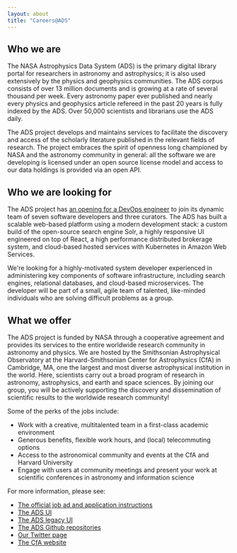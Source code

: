 ```yaml
---
layout: about
title: "Careers@ADS"
---
```


## Who we are

The NASA Astrophysics Data System (ADS) is the primary digital library portal for researchers in astronomy and astrophysics; it is also used extensively by the physics and geophysics communities. The ADS corpus consists of over 13 million documents and is growing at a rate of several thousand per week. Every astronomy paper ever published and nearly every physics and geophysics article refereed in the past 20 years is fully indexed by the ADS. Over 50,000 scientists and librarians use the ADS daily. 

The ADS project develops and maintains services to facilitate the discovery and access of the scholarly literature published in the relevant fields of research.  The project embraces the spirit of openness long championed by NASA and the astronomy community in general: all the software we are developing is licensed under an open source license model and access to our data holdings is provided via an open API.

## Who we are looking for 

The ADS project has [an opening for a DevOps engineer](https://www.cfa.harvard.edu/hr/postings/18-50.html) to join its dynamic team of seven software developers and three curators. The ADS has built a scalable web-based platform using a modern development stack: a custom build of the open-source search engine Solr, a highly responsive UI engineered on top of React, a high performance distributed brokerage system, and cloud-based hosted services with Kubernetes in Amazon Web Services.

We're looking for a highly-motivated system developer experienced in administering key components of software infrastructure, including search engines, relational databases, and cloud-based microservices. The developer will be part of a small, agile team of talented, like-minded individuals who are solving difficult problems as a group.

## What we offer

The ADS project is funded by NASA through a cooperative agreement and provides its services to the entire worldwide research community in astronomy and physics. We are hosted by the Smithsonian Astrophysical Observatory at the Harvard-Smithsonian Center for Astrophysics (CfA) in Cambridge, MA, one the largest and most diverse astrophysical institution in the world. Here, scientists carry out a broad program of research in astronomy, astrophysics, and earth and space sciences. By joining our group, you will be actively supporting the discovery and dissemination of scientific results to the worldwide research community!

Some of the perks of the jobs include:

  * Work with a creative, multitalented team in a first-class academic environment
  * Generous benefits, flexible work hours, and (local) telecommuting options
  * Access to the astronomical community and events at the CfA and Harvard University
  * Engage with users at community meetings and present your work at scientific conferences in astronomy and information science

For more information, please see:

  * [The official job ad and application instructions](https://www.cfa.harvard.edu/hr/postings/18-50.html)
  * [The ADS UI](https://ui.adsabs.harvard.edu)
  * [The ADS legacy UI](http://adsabs.harvard.edu)
  * [The ADS Github repositories](https://github.com/adsabs)
  * [Our Twitter page](https://twitter.com/adsabs)
  * [The CfA website](https://www.cfa.harvard.edu/)


